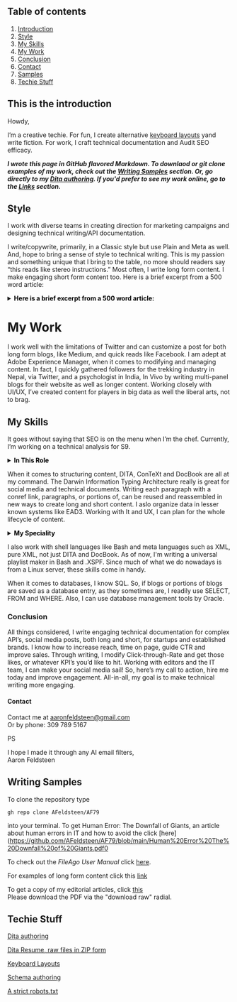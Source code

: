 ## Table of contents
1. [Introduction](#introduction)
2. [Style](#paragraph1)
3. [My Skills](#paragraph3)
4. [My Work](#paragraph5)
5. [Conclusion](#subparagraph1)
6. [Contact](#paragraph2)
7. [Samples](#subparagraph2)
8. [Techie Stuff](#subparagraph8)


## This is the introduction <a name="introduction"></a>
Howdy,

I’m a creative techie. For fun, I create alternative [keyboard layouts](https://github.com/AFeldsteen/Stingra) yand write fiction. For work, I craft technical documentation and Audit SEO efficacy. 

***I wrote this page in GitHub flavored Markdown. To downlaod or *git clone* examples of my work, check out the [Writing Samples](#writing-samples)
section. Or, go directly to my [Dita authoring](https://github.com/AFeldsteen/AF79/blob/main/drone.epub). If you'd prefer to see my work online, go to the [Links](#links)
section.***


## Style <a name="paragraph1"></a>
I work with diverse teams in creating direction for marketing campaigns and designing technical writing/API documentation. 

I write/copywrite, primarily, in a Classic style but use Plain and Meta as well. And, hope to bring a sense of style to technical writing. This is my passion and something unique that I bring to the table, no more should readers say “this reads like stereo instructions.” Most often, I write long form content. I make engaging short form content too. Here is a brief excerpt from a 500 word article: 




<details>
<summary><font color=black><b>Here is a brief excerpt from a 500 word article:</b></font>
</summary>
<p>


On average, Ransomware costs Hackers between 250 dollars and 650 dollars. 	It’s hard to believe, but malicious software costs less 	than a jalopy, and, this metaphorical second-hand car takes 	Ne'er-do-wells further than the corner-store. For their 	flyspeck 	investment, cyber-criminals hijack data for 	millions of dollars! In fact, bargain-bin saboteur software 	has become the norm. 

</p>
</details>


# My Work <a name="paragraph5"></a>
I work well with the limitations of Twitter and can customize a post for both long form blogs, like Medium, and quick reads like Facebook. I am adept at Adobe Experience Manager, when it comes to modifying and managing content. In fact, I quickly gathered followers for the trekking industry in Nepal, via Twitter, and a psychologist in India, In Vivo by writing multi-panel blogs for their website as well as longer content. Working closely with UI/UX, I’ve created content for players in big data as well the liberal arts, not to brag. 




## My Skills <a name="paragraph3"></a>

It goes without saying that SEO is on the menu when I’m the chef. Currently, I’m working on a technical analysis for S9. 


<details>
<summary><font color=black><b>In This Role</b></font>
</summary>
<p>

	-Rework their robots.txt
	-Find and remove dead Javascript and JSON
	-Audit PHP
	-Audit backlinks 
	-Accessibility audit
	-Streamline analytics
	-And, much more  


</p>
</details>


When it comes to structuring content, DITA, ConTeXt and DocBook are all at my command. The Darwin Information Typing Architecture really is great for social media and technical documents. Writing each paragraph with a conref link, paragraphs, or portions of, can be reused and reassembled in new ways to create long and short content. I aslo organize data in lesser known systems like EAD3. Working with It and UX, I can plan for the whole lifecycle of content. 

<details>
<summary><font color=black><b>My Speciality</b></font>
</summary>
<p>


I'm a center-brained writer and specialize in metalanguages like: 

- XML
- Docbook
- DITA
- Markdown

And typsetting languages like:

- LaTeX
- LuaTex

</p>
</details>


I also work with shell languages like Bash and meta languages such as XML, pure XML, not just DITA and DocBook. As of now, I'm writing a universal playlist maker in Bash and .XSPF. Since much of what we do nowadays is from a Linux server, these skills come in handy. 

When it comes to databases, I know SQL. So, if blogs or portions of blogs are saved as a database entry, as they sometimes are, I readily use SELECT, FROM and WHERE. Also, I can use database management tools by Oracle. 

### Conclusion <a name="subparagraph1"></a>

All things considered, I write engaging technical documentation for complex API’s, social media posts, both long and short, for startups and established brands. I know how to increase reach, time on page, guide CTR and improve sales. Through writing, I modify Click-through-Rate and get those likes, or whatever KPI’s you’d like to hit.  Working with editors and the IT team, I can make your social media sail! So, here’s my call to action, hire me today and improve engagement. All-in-all, my goal is to make technical writing more engaging.

#### Contact <a name="paragraph2"></a>

Contact me at aaronfeldsteen@gmail.com <br>
Or by phone: 309 789 5167

PS

I hope I made it through any AI email filters,<br>
Aaron Feldsteen


## Writing Samples  <a name="subparagraph2"></a>



To clone the repository type 

`
              gh repo clone AFeldsteen/AF79 
`

into your terminal. 
To get Human Error: The Downfall of Giants, an article about human errors in IT and how to avoid the click [here](https://github.com/AFeldsteen/AF79/blob/main/Human%20Error%20The%20Downfall%20of%20Giants.pdf0

To check out the *FileAgo User Manual* click [here](https://github.com/AFeldsteen/AF79/blob/main/User%20Manual3.pdf).

For examples of long form content click this [link](https://github.com/AFeldsteen/AF79/blob/main/PorfolioXI.pdf)

To get a copy of my editorial articles, click [this](https://github.com/AFeldsteen/AF79/blob/main/Street%20Kulture%20November%20Issue%202021%20Final%20draft)<br>
	Please download the PDF via the "download raw" radial. 
	
## Techie Stuff <a name="subparagraph8"></a>

[Dita authoring](https://github.com/AFeldsteen/AF79/blob/main/drone.epub)

[Dita Resume, raw files in ZIP form](https://github.com/AFeldsteen/AF79)

[Keyboard Layouts](https://github.com/AFeldsteen/Stingray)

[Schema authoring](https://github.com/AFeldsteen/The-Universal-XSPF-Playlist-Schema/tree/main)

[A strict robots.txt](https://github.com/AFeldsteen/S9/blob/main/robots.txt)

